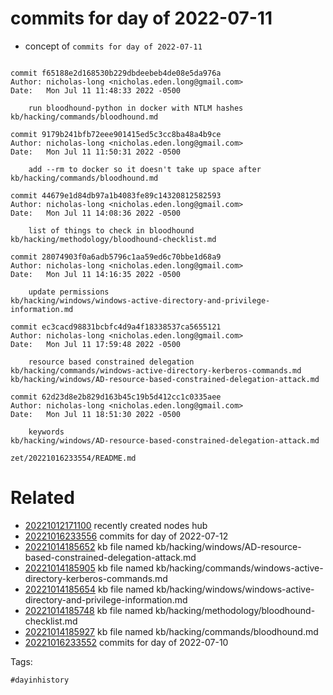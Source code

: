 # commits for day of 2022-07-11

- concept of `commits for day of 2022-07-11`

```

commit f65188e2d168530b229dbdeebeb4de08e5da976a
Author: nicholas-long <nicholas.eden.long@gmail.com>
Date:   Mon Jul 11 11:48:33 2022 -0500

    run bloodhound-python in docker with NTLM hashes
kb/hacking/commands/bloodhound.md

commit 9179b241bfb72eee901415ed5c3cc8ba48a4b9ce
Author: nicholas-long <nicholas.eden.long@gmail.com>
Date:   Mon Jul 11 11:50:31 2022 -0500

    add --rm to docker so it doesn't take up space after
kb/hacking/commands/bloodhound.md

commit 44679e1d84db97a1b4083fe89c14320812582593
Author: nicholas-long <nicholas.eden.long@gmail.com>
Date:   Mon Jul 11 14:08:36 2022 -0500

    list of things to check in bloodhound
kb/hacking/methodology/bloodhound-checklist.md

commit 28074903f0a6adb5796c1aa59ed6c70bbe1d68a9
Author: nicholas-long <nicholas.eden.long@gmail.com>
Date:   Mon Jul 11 14:16:35 2022 -0500

    update permissions
kb/hacking/windows/windows-active-directory-and-privilege-information.md

commit ec3cacd98831bcbfc4d9a4f18338537ca5655121
Author: nicholas-long <nicholas.eden.long@gmail.com>
Date:   Mon Jul 11 17:59:48 2022 -0500

    resource based constrained delegation
kb/hacking/commands/windows-active-directory-kerberos-commands.md
kb/hacking/windows/AD-resource-based-constrained-delegation-attack.md

commit 62d23d8e2b829d163b45c19b5d412cc1c0335aee
Author: nicholas-long <nicholas.eden.long@gmail.com>
Date:   Mon Jul 11 18:51:30 2022 -0500

    keywords
kb/hacking/windows/AD-resource-based-constrained-delegation-attack.md
```

` zet/20221016233554/README.md `

# Related

- [20221012171100](/zet/20221012171100/README.md) recently created nodes hub
- [20221016233556](/zet/20221016233556/README.md) commits for day of 2022-07-12
- [20221014185652](/zet/20221014185652/README.md) kb file named kb/hacking/windows/AD-resource-based-constrained-delegation-attack.md
- [20221014185905](/zet/20221014185905/README.md) kb file named kb/hacking/commands/windows-active-directory-kerberos-commands.md
- [20221014185654](/zet/20221014185654/README.md) kb file named kb/hacking/windows/windows-active-directory-and-privilege-information.md
- [20221014185748](/zet/20221014185748/README.md) kb file named kb/hacking/methodology/bloodhound-checklist.md
- [20221014185927](/zet/20221014185927/README.md) kb file named kb/hacking/commands/bloodhound.md
- [20221016233552](/zet/20221016233552/README.md) commits for day of 2022-07-10

Tags:

    #dayinhistory
